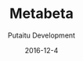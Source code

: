 ---
title: Metabeta
footer: d27bd9b77239ed4ed6384199c0867d749f549842
sections:
    -
        template: banner
        text: '# MetaBeta'
        color: '#179cf4'
        theme: dark
    -
        template: buttons
        text: '### Game Download link'
        buttons:
            -
                text: Windows
                href: 'https://github.com/mrzapp/stop-playing/releases/download/latest/StopPlaying.zip'
                target: _self
            -
                text: Linux
                href: 'https://github.com/mrzapp/stop-playing/releases/download/latest/StopPlaying-Linux64.zip'
                target: _self
    -
        template: buttons
        text: '### Playtest results'
meta:
    id: 3411bcacb7d8b7ceb0206d32626fc69cbcfc9cc8
    parentId: f8d133111ad5ddad52a465c47d7cdbef5923fc8d
    language: en
date: '2016-12-4'
author: 'Putaitu Development'
permalink: /metabeta/
layout: sectionPage
---